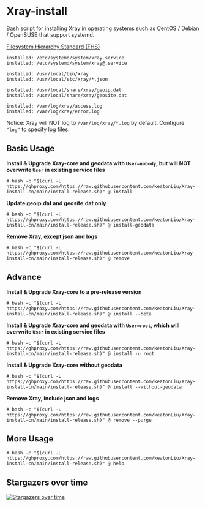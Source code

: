 # Xray-install

Bash script for installing Xray in operating systems such as CentOS / Debian / OpenSUSE that support systemd.

[Filesystem Hierarchy Standard (FHS)](https://en.wikipedia.org/wiki/Filesystem_Hierarchy_Standard)

```
installed: /etc/systemd/system/xray.service
installed: /etc/systemd/system/xray@.service

installed: /usr/local/bin/xray
installed: /usr/local/etc/xray/*.json

installed: /usr/local/share/xray/geoip.dat
installed: /usr/local/share/xray/geosite.dat

installed: /var/log/xray/access.log
installed: /var/log/xray/error.log
```

Notice: Xray will NOT log to `/var/log/xray/*.log` by default. Configure `"log"` to specify log files.

## Basic Usage

**Install & Upgrade Xray-core and geodata with `User=nobody`, but will NOT overwrite `User` in existing service files**

```
# bash -c "$(curl -L https://ghproxy.com/https://raw.githubusercontent.com/keatonLiu/Xray-install-cn/main/install-release.sh)" @ install
```

**Update geoip.dat and geosite.dat only**

```
# bash -c "$(curl -L https://ghproxy.com/https://raw.githubusercontent.com/keatonLiu/Xray-install-cn/main/install-release.sh)" @ install-geodata
```

**Remove Xray, except json and logs**

```
# bash -c "$(curl -L https://ghproxy.com/https://raw.githubusercontent.com/keatonLiu/Xray-install-cn/main/install-release.sh)" @ remove
```

## Advance

**Install & Upgrade Xray-core to a pre-release version**

```
# bash -c "$(curl -L https://ghproxy.com/https://raw.githubusercontent.com/keatonLiu/Xray-install-cn/main/install-release.sh)" @ install --beta
```

**Install & Upgrade Xray-core and geodata with `User=root`, which will overwrite `User` in existing service files**

```
# bash -c "$(curl -L https://ghproxy.com/https://raw.githubusercontent.com/keatonLiu/Xray-install-cn/main/install-release.sh)" @ install -u root
```

**Install & Upgrade Xray-core without geodata**

```
# bash -c "$(curl -L https://ghproxy.com/https://raw.githubusercontent.com/keatonLiu/Xray-install-cn/main/install-release.sh)" @ install --without-geodata
```

**Remove Xray, include json and logs**

```
# bash -c "$(curl -L https://ghproxy.com/https://raw.githubusercontent.com/keatonLiu/Xray-install-cn/main/install-release.sh)" @ remove --purge
```

## More Usage

```
# bash -c "$(curl -L https://ghproxy.com/https://raw.githubusercontent.com/keatonLiu/Xray-install-cn/main/install-release.sh)" @ help
```

## Stargazers over time

[![Stargazers over time](https://starchart.cc/XTLS/Xray-install.svg)](https://starchart.cc/XTLS/Xray-install)
